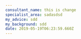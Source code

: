 ```yaml
---
consultant_name: this is change
specialist_area: sadasdsd
my_advice: sdd
my_background: sdd
date: 2019-05-19T06:23:59.660Z
---
```



